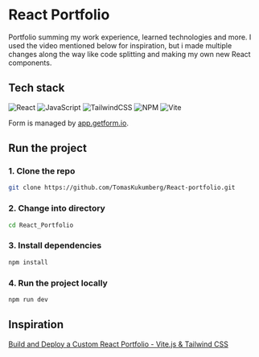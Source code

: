 # React Portfolio
Portfolio summing my work experience, learned technologies and more. I used the video mentioned below for inspiration, but i made multiple changes along the way like code splitting and making my own new React components.

## Tech stack
![React](https://img.shields.io/badge/react-%2320232a.svg?style=for-the-badge&logo=react&logoColor=%2361DAFB)
![JavaScript](https://img.shields.io/badge/javascript-%23323330.svg?style=for-the-badge&logo=javascript&logoColor=%23F7DF1E)
![TailwindCSS](https://img.shields.io/badge/tailwindcss-%2338B2AC.svg?style=for-the-badge&logo=tailwind-css&logoColor=white)
![NPM](https://img.shields.io/badge/NPM-%23CB3837.svg?style=for-the-badge&logo=npm&logoColor=white)
![Vite](https://img.shields.io/badge/vite-%23646CFF.svg?style=for-the-badge&logo=vite&logoColor=white)

Form is managed by [app.getform.io](https://app.getform.io).

## Run the project

### 1. Clone the repo
```bash
git clone https://github.com/TomasKukumberg/React-portfolio.git
```
### 2. Change into directory
```bash
cd React_Portfolio
```
### 3. Install dependencies
```bash
npm install
```
### 4. Run the project locally
```bash
npm run dev
```
## Inspiration
[Build and Deploy a Custom React Portfolio - Vite.js & Tailwind CSS](https://youtu.be/22CxRxryQFE)
